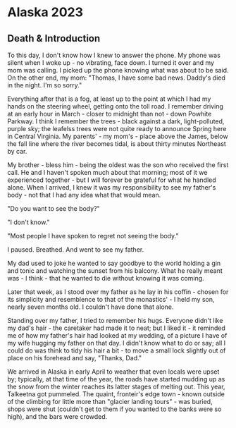 # Alaska 2023

## Death & Introduction

To this day, I don't know how I knew to answer the phone. My phone was silent when I woke up - no vibrating, face down. I turned it over and my mom was calling. I picked up the phone knowing what was about to be said. On the other end, my mom: "Thomas, I have some bad news. Daddy's died in the night. I'm so sorry." 

Everything after that is a fog, at least up to the point at which I had my hands on the steering wheel, getting onto the toll road. I remember driving at an early hour in March - closer to midnight than not - down Powhite Parkway. I think I remember the trees - black against a dark, light-polluted, purple sky; the leafelss trees were not quite ready to announce Spring here in Central Virginia. My parents' - my mom's - place above the James, below the fall line where the river becomes tidal, is about thirty minutes Northeast by car.

My brother - bless him - being the oldest was the son who received the first call. He and I haven't spoken much about that morning; most of it we experienced together - but I will forever be grateful for what he handled alone. When I arrived, I knew it was my responsibility to see my father's body - not that I had any idea what that would mean. 

"Do you want to see the body?"

"I don't know."

"Most people I have spoken to regret not seeing the body."

I paused. Breathed. And went to see my father.

My dad used to joke he wanted to say goodbye to the world holding a gin and tonic and watching the sunset from his balcony. What he really meant was - I think - that he wanted to die without knowing it was coming. 

Later that week, as I stood over my father as he lay in his coffin - chosen for its simplicity and resemblence to that of the monastics' - I held my son, nearly seven months old. I couldn't have done that alone. 

Standing over my father, I tried to remember his hugs. Everyone didn't like my dad's hair - the caretaker had made it to neat; but I liked it - it reminded me of how my father's hair had looked at my wedding, of a picture I have of my wife hugging my father on that day. I didn't know what to do or say; all I could do was think to tidy his hair a bit - to move a small lock slightly out of place on his forehead and say, "Thanks, Dad."



We arrived in Alaska in early April to weather that even locals were upset by; typically, at that time of the year, the roads have started mudding
up as the snow from the winter reaches its latter stages of melting out. This year, Talkeetna got pummeled. The quaint, fronteir's edge town - known
outside of the climbing for little more than "glacier landing tours" - was buried, shops were shut (couldn't get to them if you wanted to the banks
were so high), and the bars were crowded. 
